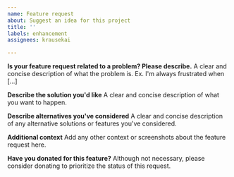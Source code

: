 ```yaml
---
name: Feature request
about: Suggest an idea for this project
title: ''
labels: enhancement
assignees: krausekai

---
```


**Is your feature request related to a problem? Please describe.**
A clear and concise description of what the problem is. Ex. I'm always frustrated when [...]

**Describe the solution you'd like**
A clear and concise description of what you want to happen.

**Describe alternatives you've considered**
A clear and concise description of any alternative solutions or features you've considered.

**Additional context**
Add any other context or screenshots about the feature request here.

**Have you donated for this feature?**
Although not necessary, please consider donating to prioritize the status of this request.
